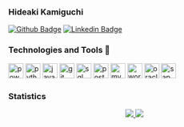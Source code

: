 ### Hideaki Kamiguchi


[![Github Badge](https://img.shields.io/badge/-Github-000?style=flat-square&logo=Github&logoColor=white)](https://github.com/HideKamiguchi)
[![Linkedin Badge](https://img.shields.io/badge/-LinkedIn-blue?style=flat-square&logo=Linkedin&logoColor=white)](https://www.linkedin.com/in/henry-hideaki-kamiguchi/)  

### Technologies and Tools 🚀

<div class="row">
  <img src="https://img.ibxk.com.br/2016/01/29/29195518729636.jpg" alt="power bi" width="30" height="30"/>  
  <img src="https://cdn.svgporn.com/logos/python.svg" alt="python" width="30" height="30"/>  
  <img src="https://cdn.svgporn.com/logos/javascript.svg" alt="javascript" width="30" height="30"/>  
  <img src="https://cdn.svgporn.com/logos/git-icon.svg" height="30" alt="git">  
  <img src="https://logodownload.org/wp-content/uploads/2016/10/Microsoft-SQL-Server-Logo-1.png" alt="sql server" width="30" height="30"/>  
  <img src="https://cdn.svgporn.com/logos/postgresql.svg" alt="postgresql" width="30" height="30"/>  
  <img src="https://cdn.svgporn.com/logos/mysql.svg" alt="mysql" width="30" height="30"/>  
  <img src="https://cdn.svgporn.com/logos/wordpress-icon.svg" height="30" alt="wordpress">  
  <img src="https://cdn.svgporn.com/logos/oracle.svg" alt="oracle" width="30" height="30"/>
  <img src="https://cdn.svgporn.com/logos/sap.svg" alt="sap" width="30" height="30"/>  
</div>  

### Statistics

<p align = "center">
  <a href="https://github.com/HideKamiguchi/">
    <img src="https://github-readme-stats.vercel.app/api?username=HideKamiguchi&show_icons=true&theme=react&line_height=27">
    <img src="https://github-readme-stats.vercel.app/api/top-langs/?username=HideKamiguchi&layout=compact&theme=react">
  </a>
</p>
